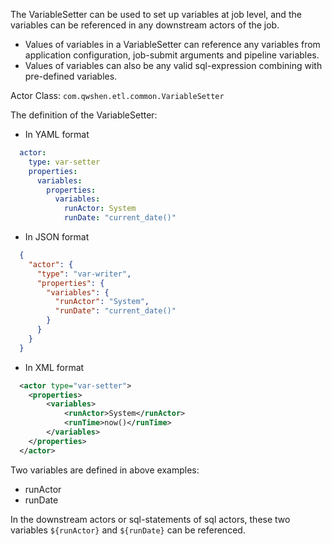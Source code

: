 The VariableSetter can be used to set up variables at job level, and the variables can be referenced in any downstream actors of the job.

- Values of variables in a VariableSetter can reference any variables from application configuration, job-submit arguments and pipeline variables.
- Values of variables can also be any valid sql-expression combining with pre-defined variables.

Actor Class: `com.qwshen.etl.common.VariableSetter`

The definition of the VariableSetter:

- In YAML format
```yaml
  actor:
    type: var-setter
    properties:
      variables:
        properties:
          variables:
            runActor: System
            runDate: "current_date()"
```
- In JSON format
```json
  {
    "actor": {
      "type": "var-writer",
      "properties": {
        "variables": {
          "runActor": "System",
          "runDate": "current_date()"
        }
      }
    }
  }
```
- In XML format
```xml
  <actor type="var-setter">
    <properties>
        <variables>
            <runActor>System</runActor>
            <runTime>now()</runTime>
        </variables>
    </properties>
  </actor>
```

Two variables are defined in above examples:
- runActor
- runDate

In the downstream actors or sql-statements of sql actors, these two variables ```${runActor}``` and ```${runDate}``` can be referenced.
